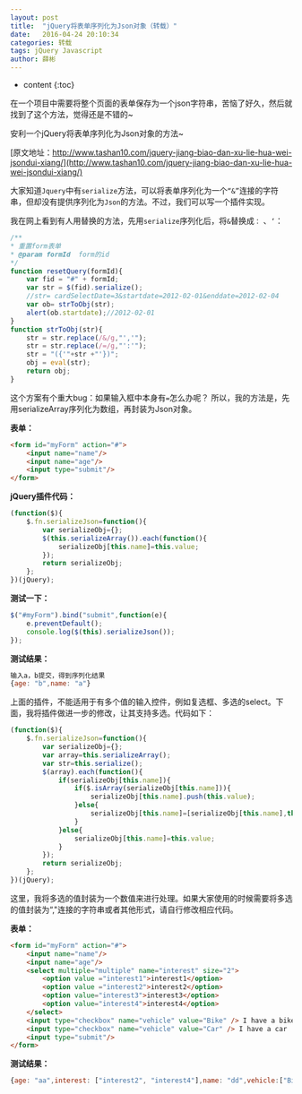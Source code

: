 ```yaml
---
layout: post
title:  "jQuery将表单序列化为Json对象（转载）"
date:   2016-04-24 20:10:34
categories: 转载 
tags: jQuery Javascript
author: 薛彬
---
```


* content
{:toc}

在一个项目中需要将整个页面的表单保存为一个json字符串，苦恼了好久，然后就找到了这个方法，觉得还是不错的~

安利一个jQuery将表单序列化为Json对象的方法~

[原文地址：http://www.tashan10.com/jquery-jiang-biao-dan-xu-lie-hua-wei-jsondui-xiang/](http://www.tashan10.com/jquery-jiang-biao-dan-xu-lie-hua-wei-jsondui-xiang/)





大家知道`Jquery`中有`serialize`方法，可以将表单序列化为一个`“&”`连接的字符串，但却没有提供序列化为`Json`的方法。不过，我们可以写一个插件实现。

我在网上看到有人用替换的方法，先用`serialize`序列化后，将`&`替换成`：` 、`‘`：

```javascript
/** 
* 重置form表单 
* @param formId  form的id  
*/  
function resetQuery(formId){  
    var fid = "#" + formId;  
    var str = $(fid).serialize();  
    //str= cardSelectDate=3&startdate=2012-02-01&enddate=2012-02-04  
    var ob= strToObj(str);  
    alert(ob.startdate);//2012-02-01  
}  
function strToObj(str){  
    str = str.replace(/&/g,"','");  
    str = str.replace(/=/g,"':'");  
    str = "({'"+str +"'})";  
    obj = eval(str);   
    return obj;  
} 
```

这个方案有个重大bug：如果输入框中本身有`=`怎么办呢？ 所以，我的方法是，先用serializeArray序列化为数组，再封装为Json对象。

**表单：**

```html
<form id="myForm" action="#">
    <input name="name"/>
    <input name="age"/>
    <input type="submit"/>
</form>
```

**jQuery插件代码：**

```javascript
(function($){
    $.fn.serializeJson=function(){
        var serializeObj={};
        $(this.serializeArray()).each(function(){
            serializeObj[this.name]=this.value;
        });
        return serializeObj;
    };
})(jQuery);
```

**测试一下：**

```javascript
$("#myForm").bind("submit",function(e){
    e.preventDefault();
    console.log($(this).serializeJson());
});
```

**测试结果：**

```javascript
输入a，b提交，得到序列化结果
{age: "b",name: "a"}
```

上面的插件，不能适用于有多个值的输入控件，例如复选框、多选的select。下面，我将插件做进一步的修改，让其支持多选。代码如下：

```javascript
(function($){
    $.fn.serializeJson=function(){
        var serializeObj={};
        var array=this.serializeArray();
        var str=this.serialize();
        $(array).each(function(){
            if(serializeObj[this.name]){
                if($.isArray(serializeObj[this.name])){
                    serializeObj[this.name].push(this.value);
                }else{
                    serializeObj[this.name]=[serializeObj[this.name],this.value];
                }
            }else{
                serializeObj[this.name]=this.value; 
            }
        });
        return serializeObj;
    };
})(jQuery);
```

这里，我将多选的值封装为一个数值来进行处理。如果大家使用的时候需要将多选的值封装为“,"连接的字符串或者其他形式，请自行修改相应代码。

**表单：**

```html
<form id="myForm" action="#">
    <input name="name"/>
    <input name="age"/>
    <select multiple="multiple" name="interest" size="2">
        <option value ="interest1">interest1</option>
        <option value ="interest2">interest2</option>
        <option value="interest3">interest3</option>
        <option value="interest4">interest4</option>
    </select>
    <input type="checkbox" name="vehicle" value="Bike" /> I have a bike
    <input type="checkbox" name="vehicle" value="Car" /> I have a car
    <input type="submit"/>
</form>
```

**测试结果：**

```javascript
{age: "aa",interest: ["interest2", "interest4"],name: "dd",vehicle:["Bike","Car"]}
```